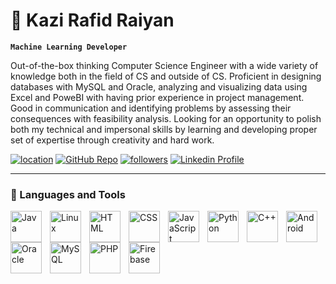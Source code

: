 # 👋 Kazi Rafid Raiyan

**`Machine Learning Developer`**

Out-of-the-box thinking Computer Science Engineer with a wide variety of knowledge both in the field of CS and outside of CS. Proficient in designing databases with MySQL and Oracle, analyzing and visualizing data using Excel and PoweBI with having prior experience in project management. Good in communication and identifying problems by assessing their consequences with feasibility analysis. Looking for an opportunity to polish both my technical and impersonal skills by learning and developing proper set of expertise through creativity and hard work.

   <p align="left">
      <a href="https://www.google.com.bd/maps/place/Dhaka/@23.7805733,90.2791952,11z/data=!3m1!4b1!4m5!3m4!1s0x3755b8b087026b81:0x8fa563bbdd5904c2!8m2!3d23.810332!4d90.4125181">
         <img alt="location" title="location" src="https://custom-icon-badges.demolab.com/badge/Dhaka-Bangladesh-purple?style=for-the-badge&logo=location&logoColor=white"/></a> 
    <a href="https://github.com/kazi031?tab=repositories">
         <img alt="GitHub Repo" title="GitHub Repo" src="https://custom-icon-badges.demolab.com/badge/-My%20Repos-blue?style=for-the-badge&logoColor=white&logo=repo"/></a>     
      <a href="https://kazirafidraiyan031.wixsite.com/mysite">
         <img alt="followers" title="Follow me on Github" src="https://custom-icon-badges.demolab.com/badge/-Discuss-plum?style=for-the-badge&logo=comment-discussion&logoColor=black"/></a>
      <a href="https://www.linkedin.com/in/kazi031/">
         <img alt="Linkedin Profile" title="Linkedin" src="https://custom-icon-badges.demolab.com/badge/-Linkedin-blue?style=for-the-badge&logo=workflow&logoColor=white"/></a>
   </p>

---

### 🧰 Languages and Tools

<img align="left" alt="Java" width="50px" style="padding-right:10px;" src="https://cdn.jsdelivr.net/gh/devicons/devicon/icons/java/java-original.svg"/>
<img align="left" alt="Linux" width="50px" style="padding-right:10px;" src="https://cdn.jsdelivr.net/gh/devicons/devicon/icons/linux/linux-original.svg" />
<img align="left" alt="HTML" width="50px" style="padding-right:10px;" src="https://cdn.jsdelivr.net/gh/devicons/devicon/icons/html5/html5-plain.svg" />
<img align="left" alt="CSS" width="50px" style="padding-right:10px;" src="https://cdn.jsdelivr.net/gh/devicons/devicon/icons/css3/css3-plain.svg" />
<img align="left" alt="JavaScript" width="50px" style="padding-right:10px;" src="https://cdn.jsdelivr.net/gh/devicons/devicon/icons/javascript/javascript-plain.svg" />
<img align="left" alt="Python" width="50px" style="padding-right:10px;" src="https://cdn.jsdelivr.net/gh/devicons/devicon/icons/python/python-plain.svg" />
<img align="left" alt="C++" width="50px" style="padding-right:10px;" src="https://cdn.jsdelivr.net/gh/devicons/devicon/icons/cplusplus/cplusplus-line.svg" />
<img align="left" alt="Android" width="50px" style="padding-right:10px;" src="https://cdn.jsdelivr.net/gh/devicons/devicon/icons/android/android-original.svg" />
<img align="left" alt="Oracle" width="50px" style="padding-right:10px;" src="https://cdn.jsdelivr.net/gh/devicons/devicon/icons/oracle/oracle-original.svg" />
<img align="left" alt="MySQL" width="50px" style="padding-right:10px;" src="https://cdn.jsdelivr.net/gh/devicons/devicon/icons/mysql/mysql-original.svg" />
<img align="left" alt="PHP" width="50px" style="padding-right:10px;" src="https://cdn.jsdelivr.net/gh/devicons/devicon/icons/php/php-original.svg" />
<img align="left" alt="Firebase" width="50px" style="padding-right:10px;" src="https://cdn.jsdelivr.net/gh/devicons/devicon/icons/firebase/firebase-plain-wordmark.svg" />
<br />
